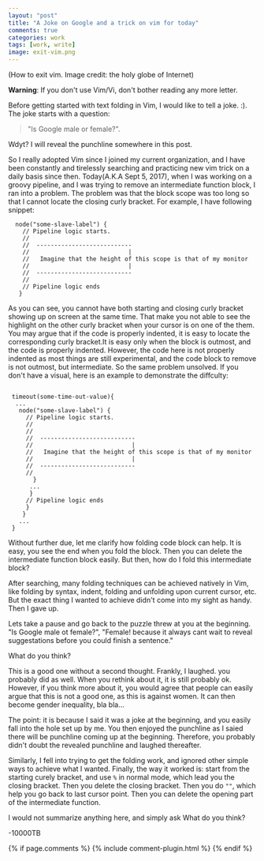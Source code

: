 ```yaml
---
layout: "post"
title: "A Joke on Google and a trick on vim for today"
comments: true
categories: work
tags: [work, write]
image: exit-vim.png
---
```


(How to exit vim. Image credit: the holy globe of Internet)

<strong>Warning</strong>: If you don't use Vim/Vi, don't bother reading any more letter.

Before getting started with text folding in Vim, I would like to tell a joke. :). The joke starts with a question:
>"Is Google male or female?". 

Wdyt? I will reveal the punchline somewhere in this post.

So I really adopted Vim since I joined my current organization, and I have been 
constantly and tirelessly searching and practicing new vim trick on a daily basis since then. 
Today(A.K.A Sept 5, 2017), when I was working on a groovy pipeline, and I was trying to remove 
an intermediate function block, I ran into a problem. The problem was that the block scope was too long
 so that I cannot locate the closing curly bracket. For example, I have following snippet:
```
  node("some-slave-label") {
    // Pipeline logic starts.                        
    //       
    //  ---------------------------
    //                            |                        
    //   Imagine that the height of this scope is that of my monitor
    //                            |
    //  ---------------------------
    //
    // Pipeline logic ends
   }
```
As you can see, you cannot have both starting and closing curly bracket showing up on screen at the same time.
That make you not able to see the highlight on the other curly bracket when your cursor is on one of the them.
You may argue that if the code is properly indented, it is easy to locate the corresponding curly bracket.It is 
easy only when the block is outmost, and the code is properly indented. However, the code here is not properly indented
as most things are still experimental, and the code block to remove is not outmost, but intermediate. So the same problem
unsolved. If you don't have a visual, here is an example to demonstrate the diffculty:
```

 timeout(some-time-out-value){
  ...
   node("some-slave-label") {
     // Pipeline logic starts.                        
     //       
     //
     //  ---------------------------
     //                            |                        
     //   Imagine that the height of this scope is that of my monitor
     //                            |
     //  ---------------------------
     //
       }
      ...
      }
     // Pipeline logic ends
     }
    }
   ...
 }
```

Without further due, let me clarify how folding code block can help. It is easy, you see the end when you fold the block. 
Then you can delete the intermediate function block easily. But then, how do I fold this intermediate block?

After searching, many folding techniques can be achieved natively in Vim, like folding by syntax, indent, folding and unfolding
 upon current cursor, etc. But the exact thing I wanted to achieve didn't come into my sight as handy. Then I gave up.

Lets take a pause and go back to the puzzle threw at you at the beginning. "Is Google male ot female?", "Female! because it 
always cant wait to reveal suggestations before you could finish a sentence."

What do you think? 

This is a good one without a second thought. Frankly, I laughed. you probably did as well. When you rethink about it, it is still
probably ok. However, if you think more about it, you would agree that people can easily argue that this is not a good one, as this
is against women. It can then become gender inequality, bla bla...
 
The point: it is because I said it was a joke at the beginning, and you easily fall into the hole set up by me. You then enjoyed the 
punchline as I saied there will be punchline coming up at the beginning. Therefore, you probably didn't doubt the revealed punchline
 and laughed thereafter.

Similarly, I fell into trying to get the folding work, and ignored other simple ways to achieve what I wanted. Finally, the way it worked 
is: start from the starting curely bracket, and use `%` in normal mode, which lead you the closing bracket. Then you delete the closing 
bracket. Then you do `""`, which help you go back to last cursor point. Then you can delete the opening part of the intermediate function.

I would not summarize anything here, and simply ask What do you think?

-10000TB

{% if page.comments %} 
{% include comment-plugin.html %}
{% endif %}
